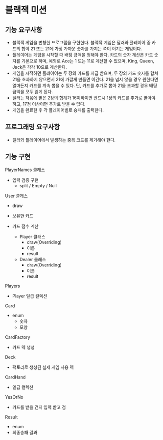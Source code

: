 # 블랙잭 미션

## 기능 요구사항

- 블랙잭 게임을 변형한 프로그램을 구현한다. 블랙잭 게임은 딜러와 플레이어 중 카드의 합이 21 또는 21에 가장 가까운 숫자를 가지는 쪽이 이기는 게임이다.
- 플레이어는 게임을 시작할 때 배팅 금액을 정해야 한다. 카드의 숫자 계산은 카드 숫자를 기본으로 하며, 예외로 Ace는 1 또는 11로 계산할 수 있으며, King, Queen, Jack은 각각 10으로 계산한다.
- 게임을 시작하면 플레이어는 두 장의 카드를 지급 받으며, 두 장의 카드 숫자를 합쳐 21을 초과하지 않으면서 21에 가깝게 만들면 이긴다. 21을 넘지 않을 경우 원한다면 얼마든지 카드를 계속 뽑을 수 있다. 단, 카드를 추가로 뽑아 21을 초과할 경우 배팅 금액을 모두 잃게 된다.
- 딜러는 처음에 받은 2장의 합계가 16이하이면 반드시 1장의 카드를 추가로 받아야 하고, 17점 이상이면 추가로 받을 수 없다.
- 게임을 완료한 후 각 플레이어별로 승패를 출력한다.

## 프로그래밍 요구사항

- 딜러와 플레이어에서 발생하는 중복 코드를 제거해야 한다.

## 기능 구현

PlayerNames 클래스

- 입력 검증 구현
  - split / Empty / Null


User 클래스
- draw
- 보유한 카드
- 카드 점수 계산

    - Player 클래스
      - draw(Overriding)
      - 이름
      - result
    - Dealer 클래스
      - draw(Overriding)
      - 이름
      - result

Players 
- Player 일급 컬렉션


Card

- enum
  - 숫자
  - 모양

CardFactory

- 카드 덱 생성

Deck

- 팩토리로 생성된 실제 게임 사용 덱

CardHand

- 일급 컬렉션

YesOrNo

- 카드를 받을 건지 입력 받고 검

Result

- enum
- 최종승패 결과
